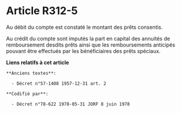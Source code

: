 # Article R312-5

Au débit du compte est constaté le montant des prêts consentis.

Au crédit du compte sont imputés la part en capital des annuités de remboursement desdits prêts ainsi que les remboursements
anticipés pouvant être effectués par les bénéficiaires des prêts spéciaux.

**Liens relatifs à cet article**

	**Anciens textes**:

	  - Décret n°57-1408 1957-12-31 art. 2

	**Codifié par**:

	  - Décret n°78-622 1978-05-31 JORF 8 juin 1978
